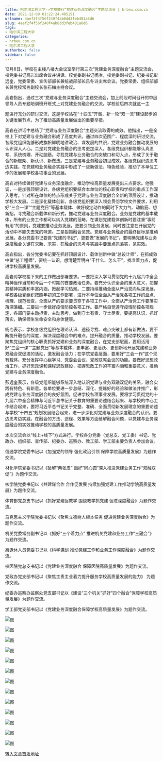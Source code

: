 ```yaml
---
title: 哈尔滨工程大学->学校举行“党建业务深度融合”主题交流会 | hrbeu.com.cn
date: 2021-12-09 01:22:24.405151
urlname: 4aef2f4f56f240f4ab0dd3feb481a6d6
slug: 4aef2f4f56f240f4ab0dd3feb481a6d6
tags: 
- 哈尔滨工程大学
categories:
- hrbeu.com.cn
- 哈尔滨工程大学
authorbox: false
sidebar: false
---
```

12月8日，学校在主楼八楼大会议室举行第三次“党建业务深度融合”主题交流会，校党委书记高岩出席会议并讲话。校党委副书记杨冶，校党委副书记、纪委书记彭远奎，党委常委、宣传部部长兼统战部部长吕冬诗出席会议。党委常委、组织部部长兼党校常务副校长张石梅主持会议。

高岩指出，通过三次“党建与业务深度融合”主题交流会，加上前段时间召开的中层领导人员专题培训班开班式上对党建业务融合的交流，学校前后四次就这一主
<!--more-->
题进行充分的研讨交流，这是学校站在“十四五”开局、新一轮“双一流”建设起步的关键发展节点，为了推动高质量发展做出的重要举措。

高岩在讲话中总结了“党建与业务深度融合”主题交流取得的成效。他指出，一是全校上下对党建与业务融合形成了高度共识。通过四次范围广、程度深的研讨交流，各级党组织能够形成旗帜鲜明地讲政治、谋发展的共识，党建业务融合推动发展的认识深入人心。二是对党建业务融合的思考更加深入。各级党组织都能够认真思考、系统梳理、开动脑筋，寻找党建与业务融合的突破口和切入点，形成了关于融合的新框架、新认识、新做法。三是党建与业务融合初见成效。各级党组织边思考边实践，在党建和业务融合实践中形成了一些新做法、特色经验，推动了本单位工作的发展和学校各项事业的发展。

高岩对持续做好党建与业务深度融合，推动学校高质量发展提出三点要求。他强调，一是加强顶层设计。各级党组织要结合本单位的核心职责和学校的重点工作深入思考，针对所在单位的特点形成关于党建与业务深度融合全新的顶层设计，推动学校大发展。二是深化载体创新。各级党组织要深入领会贯彻学校文件要求，利用好“三会一课”“主题党日”等基本载体、做好规定动作的同时下大力气、动脑筋、想新招，寻找融合新载体和新形式，推动党建与业务深度融合。业务是党建的基本载体，所有的业务工作都可以纳入党建的范畴。在谋划党建载体创新时要注重“事前有用”的原则，党建要推动业务发展，更要引领业务发展，同时要注意在开展党的活动中不能失去党的味道。三是狠抓融合见效。党建与业务融合的最终目标是推动发展。各分党委书记要做“党建的书记”，更要做“发展的书记”，要明确党建与业务深度融合关键在求新、求实，在融合的思考与实践中要重点抓落实，见实效。

高岩指出，各分党委书记要在抓好顶层设计、载体创新中做“总设计师”，在抓成效中做“总工程师”，要统一认识，想清楚弄明白“干什么、怎么干”，找准着力点，促进学校高质量发展。

高岩对学校接下来的工作做出部署要求。一要把深入学习贯彻党的十九届六中全会精神当作当前和今后一个时期的首要政治任务。要充分认识全会的重大意义，把握其精神实质和丰富内涵，掀起学习热潮。二要持续推动全面从严治党向纵深发展。学校各级党组织按照年初的工作部署，进行本单位全面从严治党各项工作的盘点、梳理、规范检查，全面从严的要求要贯穿于各项工作中，全面从严治党工作要落实落深落细。三要进一步做好疫情防控各项工作。要严格自觉遵守疫情防控各项规定，各部门要主动担责，主动思考，做到守土有责、守土尽责，要提高认识，抓好落实，确保师生生命安全和身体健康。

杨冶表示，学校各级党组织在理论认识、途径寻找、难点突破上都有新做法，要不断提升融合的深度，解决深度融合中的难点，提升融合的质量，推动学校发展。要聚焦党组织的核心职责抓好党建和业务的深度融合，在党支部层面，要用活用好“三会一课”“主题党日”等基本载体，更丰富、更活跃、更创新地开展党建和业务双融合双促进的活动，激发融合活力；在学院党委层面，要用好“三会一作”这个现有载体，充分发挥中心组学习、党委会会议、党政联席会议的功能。要做好思想政治工作，抓好思政课和课程思政建设，把握思政工作的丰富内涵和重要意义，推动党建与业务深度融合。

彭远奎表示，各级党组织能够系统深入地认识党建与业务双融双促的关系，融合实践有特色、有新意。各单位要进一步总结、深化、提炼好的经验和做法并推广，形成党建与业务深度融合的良好氛围，促进学校各项事业发展。要将学习贯彻党的十九届六中全会精神与习近平总书记关于教育的重要论述结合起来、与学校的中心工作结合起来，要将习近平总书记关于完整、准确、全面贯彻新发展理念的重要论述与学校“十四五”规划发展结合起来，进一步深化对党建与业务深度融合的认识。要边思考边实践，在融合的方法、途径、效果等方面破解融合问题，以党建与业务深度融合的实效推动学校的高质量发展。

本次交流会以“线上+线下”方式进行。学校各分党委（党总支、党工委）书记、党政办、组织部、宣传部、纪委办、巡察办、教工部、学工部主要负责人参加会议。

信通学院党委书记以《加强党的领导 强化政治引领 保障学院高质量发展》为题作交流。

材化学院党委书记以《破解“两张皮” 画好“同心圆”深入推进党建业务工作“双融双促”》为题作交流。

核学院党委书记以《共建谋合作 合作促发展 持续加强党建工作推动学院高质量发展》为题作交流。

体育部党总支书记以《抓好党建促教学 围绕教学抓党建 促进深度融合》为题作交流。

马克思主义学院党委书记以《聚焦立德树人根本任务 促进党建业务深度融合》为题作交流。

机关党委常务副书记以《抓好“三个着力点” 推进机关党建和业务工作“三融合”》为题作交流。

离退休人员党委书记以《科学谋划 推动党建工作和业务工作深度融合》为题作交流。

校医院党总支书记以《党建业务深度融合 保障医院高质量发展》为题作交流。

党政办党支部书记以《聚焦主责主业着力提升服务学校高质量发展的能力》 为题作交流。

纪委办巡察办监察处党支部书记以《建设“三个机关”抓好“四个融合”保障学校高质量发展》为题作交流。

学工部党支部书记以《党建业务深度融合保障学校高质量发展》为题作交流。

![图](http://gongxue.cn/__local/9/42/FF/B8072B015700895549C25FB47C8_6F5F4DDD_11C0D.jpg)

![图](http://gongxue.cn/__local/4/03/0F/A188C9A33220FD3D2E7A5197223_40397158_C833.png)

![图](http://gongxue.cn/__local/B/F6/BB/067274E77EEF276D89DC8E9C991_B0A0CD93_F3AF.jpg)

![图](http://gongxue.cn/__local/9/5B/3E/EB944602757D2CF47E2E7D1A751_1271F31A_10FC2.jpg)

![图](http://gongxue.cn/__local/8/8B/AF/D1E55CB69AA993222B685300AD1_03BEB2D5_BE6F.png)

![图](http://gongxue.cn/__local/3/0E/85/2085548EC4327A7059F37BE3D52_22C673E3_E681.jpg)

![图](http://gongxue.cn/__local/A/77/0D/C0CE5BF20423CB486F644E6AE1C_633A16FA_FA2B.jpg)

![图](http://gongxue.cn/__local/A/FA/38/131AC1B6D030085CD63F2053A3C_379C378C_10244.jpg)

![图](http://gongxue.cn/__local/9/86/B5/94BAB19A3858BB8A7E9B0B8654F_DC45BD84_F821.jpg)

![图](http://gongxue.cn/__local/6/6A/59/D7B88CCEF983B5C8529ABC215E1_1FDC2185_F9DE.jpg)

![图](http://gongxue.cn/__local/0/12/15/F0AEED5B9360A15929A075C85A0_F996F692_12126.jpg)

![图](http://gongxue.cn/__local/D/AF/1B/AC62E3F1A5EEEA35F85EE7A390A_ACC0B3D0_1057C.jpg)

![图](http://gongxue.cn/__local/7/3D/CA/4493C5CA7D054C78A1C8824150D_0ABBFED9_16F98.jpg)

[转入文章首发地址](http://gongxue.cn/info/1141/69060.htm)